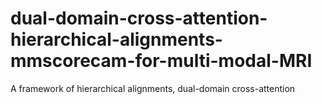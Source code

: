 # dual-domain-cross-attention-hierarchical-alignments-mmscorecam-for-multi-modal-MRI
A framework of hierarchical alignments, dual-domain cross-attention
